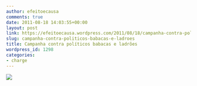 ```yaml
---
author: efeitoecausa
comments: true
date: 2011-08-18 14:03:55+00:00
layout: post
link: https://efeitoecausa.wordpress.com/2011/08/18/campanha-contra-politicos-babacas-e-ladroes/
slug: campanha-contra-politicos-babacas-e-ladroes
title: Campanha contra políticos babacas e ladrões
wordpress_id: 1298
categories:
- charge
---
```


[![](http://efeitoecausa.files.wordpress.com/2011/08/burro.png)](http://efeitoecausa.files.wordpress.com/2011/08/burro.png)
